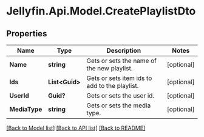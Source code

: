 
# Jellyfin.Api.Model.CreatePlaylistDto

## Properties

Name | Type | Description | Notes
------------ | ------------- | ------------- | -------------
**Name** | **string** | Gets or sets the name of the new playlist. | [optional] 
**Ids** | **List&lt;Guid&gt;** | Gets or sets item ids to add to the playlist. | [optional] 
**UserId** | **Guid?** | Gets or sets the user id. | [optional] 
**MediaType** | **string** | Gets or sets the media type. | [optional] 

[[Back to Model list]](../README.md#documentation-for-models)
[[Back to API list]](../README.md#documentation-for-api-endpoints)
[[Back to README]](../README.md)

